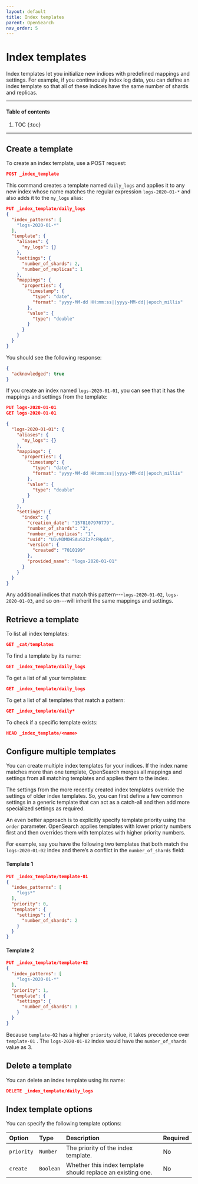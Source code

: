 ```yaml
---
layout: default
title: Index templates
parent: OpenSearch
nav_order: 5
---
```


# Index templates

Index templates let you initialize new indices with predefined mappings and settings. For example, if you continuously index log data, you can define an index template so that all of these indices have the same number of shards and replicas.

---

#### Table of contents
1. TOC
{:toc}


---

## Create a template

To create an index template, use a POST request:

```json
POST _index_template
```

This command creates a template named `daily_logs` and applies it to any new index whose name matches the regular expression `logs-2020-01-*` and also adds it to the `my_logs` alias:

```json
PUT _index_template/daily_logs
{
  "index_patterns": [
    "logs-2020-01-*"
  ],
  "template": {
    "aliases": {
      "my_logs": {}
    },
    "settings": {
      "number_of_shards": 2,
      "number_of_replicas": 1
    },
    "mappings": {
      "properties": {
        "timestamp": {
          "type": "date",
          "format": "yyyy-MM-dd HH:mm:ss||yyyy-MM-dd||epoch_millis"
        },
        "value": {
          "type": "double"
        }
      }
    }
  }
}
```

You should see the following response:

```json
{
  "acknowledged": true
}
```

If you create an index named `logs-2020-01-01`, you can see that it has the mappings and settings from the template:

```json
PUT logs-2020-01-01
GET logs-2020-01-01
```

```json
{
  "logs-2020-01-01": {
    "aliases": {
      "my_logs": {}
    },
    "mappings": {
      "properties": {
        "timestamp": {
          "type": "date",
          "format": "yyyy-MM-dd HH:mm:ss||yyyy-MM-dd||epoch_millis"
        },
        "value": {
          "type": "double"
        }
      }
    },
    "settings": {
      "index": {
        "creation_date": "1578107970779",
        "number_of_shards": "2",
        "number_of_replicas": "1",
        "uuid": "U1vMDMOHSAuS2IzPcPHpOA",
        "version": {
          "created": "7010199"
        },
        "provided_name": "logs-2020-01-01"
      }
    }
  }
}
```

Any additional indices that match this pattern---`logs-2020-01-02`, `logs-2020-01-03`, and so on---will inherit the same mappings and settings.

## Retrieve a template

To list all index templates:

```json
GET _cat/templates
```

To find a template by its name:

```json
GET _index_template/daily_logs
```

To get a list of all your templates:

```json
GET _index_template/daily_logs
```

To get a list of all templates that match a pattern:

```json
GET _index_template/daily*
```

To check if a specific template exists:

```json
HEAD _index_template/<name>
```

## Configure multiple templates

You can create multiple index templates for your indices. If the index name matches more than one template, OpenSearch merges all mappings and settings from all matching templates and applies them to the index.

The settings from the more recently created index templates override the settings of older index templates. So, you can first define a few common settings in a generic template that can act as a catch-all and then add more specialized settings as required.

An even better approach is to explicitly specify template priority using the `order` parameter. OpenSearch applies templates with lower priority numbers first and then overrides them with templates with higher priority numbers.

For example, say you have the following two templates that both match the `logs-2020-01-02` index and there’s a conflict in the `number_of_shards` field:

#### Template 1

```json
PUT _index_template/template-01
{
  "index_patterns": [
    "logs*"
  ],
  "priority": 0,
  "template": {
    "settings": {
      "number_of_shards": 2
    }
  }
}
```

#### Template 2

```json
PUT _index_template/template-02
{
  "index_patterns": [
    "logs-2020-01-*"
  ],
  "priority": 1,
  "template": {
    "settings": {
      "number_of_shards": 3
    }
  }
}
```

Because `template-02` has a higher `priority` value, it takes precedence over `template-01` . The `logs-2020-01-02` index would have the `number_of_shards` value as 3.

## Delete a template

You can delete an index template using its name:

```json
DELETE _index_template/daily_logs
```

## Index template options

You can specify the following template options:

Option | Type | Description | Required
:--- | :--- | :--- | :---
`priority` | `Number` | The priority of the index template.  | No
`create` | `Boolean` | Whether this index template should replace an existing one. | No
